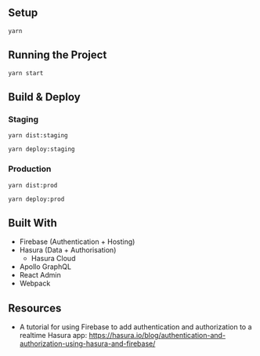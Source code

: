 ## Setup
```
yarn
``` 

## Running the Project
```
yarn start
``` 

## Build & Deploy
### Staging
```
yarn dist:staging 
``` 
```
yarn deploy:staging 
``` 

### Production
```
yarn dist:prod 
``` 
```
yarn deploy:prod 
``` 

## Built With
- Firebase (Authentication + Hosting)
- Hasura (Data + Authorisation)
  - Hasura Cloud
- Apollo GraphQL
- React Admin
- Webpack

## Resources
- A tutorial for using Firebase to add authentication and authorization to a realtime Hasura app: https://hasura.io/blog/authentication-and-authorization-using-hasura-and-firebase/